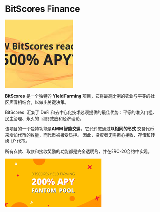 # BitScores Finance


![dsdni](dsdni.png)

<p><strong>BitScores</strong> 是一个独特的 <strong>Yield Farming</strong> 项目，它将最高比例的农业与平等的社区声音相结合，以做出关键决策。</p>
<p>BitScores &nbsp;汇集了 DeFi 和去中心化技术必须提供的最佳优势：平等的准入门槛、民主治理、永久的 &nbsp;网络效应和经济理论。</p>
<p>该项目的一个独特功能是<strong>AMM 智能交易</strong>，它允许您通过<strong>以相同的形式</strong> 交易代币来增加代币的数量，而代币被接受质押。 因此，投资者无需担心接收、存储和转换 LP 代币。</p>
<p>所有存款、取款和接收奖励的功能都是完全透明的，并在ERC-20合约中实现。</p>

![下载](下载.png)
